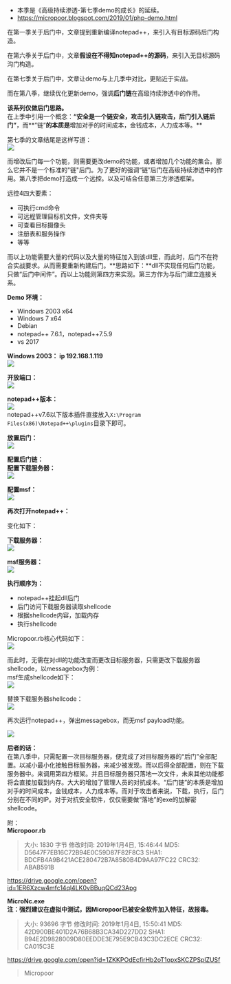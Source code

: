 
* 本季是《高级持续渗透-第七季demo的成长》的延续。
* https://micropoor.blogspot.com/2019/01/php-demo.html

在第一季关于后门中，文章提到重新编译notepad++，来引入有目标源码后门构造。

在第六季关于后门中，文章**假设在不得知notepad++的源码**，来引入无目标源码沟门构造。

在第七季关于后门中，文章让demo与上几季中对比，更贴近于实战。

而在第八季，继续优化更新demo，强调**后门链**在高级持续渗透中的作用。  

**该系列仅做后门思路。**  
在上季中引用一个概念：**“安全是一个链安全，攻击引入链攻击，后门引入链后门”**，而**”链”**的本质是**增加对手的时间成本，金钱成本，人力成本等。**

第七季的文章结尾是这样写道：  
![](media/2a31f56e4b7965091e8e18bfe2cd7f74.jpg)

而增改后门每一个功能，则需要更改demo的功能，或者增加几个功能的集合。那么它并不是一个标准的"链"后门。为了更好的强调“链”后门在高级持续渗透中的作用。第八季把demo打造成一个远控。以及可结合任意第三方渗透框架。

远控4四大要素：  
* 可执行cmd命令  
* 可远程管理目标机文件，文件夹等  
* 可查看目标摄像头  
* 注册表和服务操作  
* 等等

而以上功能需要大量的代码以及大量的特征加入到该dll里，而此时，后门不在符合实战要求。从而需要重新构建后门。**思路如下：**dll不实现任何后门功能，只做“后门中间件”。而以上功能则第四方来实现。第三方作为与后门建立连接关系。

**Demo 环境：**  
* Windows 2003 x64   
* Windows 7 x64   
* Debian  
* notepad++ 7.6.1，notepad++7.5.9   
* vs 2017

**Windows 2003： ip 192.168.1.119**  
![](media/ffe803cd6661fb184f853dd1e8ba8391.jpg)

**开放端口：**  
![](media/036c0df07b733b1903b954719d1d9eae.jpg)

**notepad++版本：**  
![](media/8b2395faa9f773202a5fb8b72ee1a02e.jpg)  
notepad++v7.6以下版本插件直接放入`X:\Program Files(x86)\Notepad++\plugins`目录下即可。

**放置后门：**  
![](media/e547ccb1c7b63469a8e2704a699a13e3.jpg)

**配置后门链：**  
**配置下载服务器：**  
![](media/ed8fcd774103d0e9b6fa90cfef6dc449.jpg)

**配置msf：**  
![](media/226afc0a697337a71103b8e25cace952.jpg)

**再次打开notepad++：**

变化如下：

**下载服务器：**  
![](media/10658c38abf21ebbb51649d392bc21f8.jpg)

**msf服务器：**  
![](media/733488673f8750f3027f9564bf4bb8c0.jpg)

**执行顺序为：**  
* notepad++挂起dll后门  
* 后门访问下载服务器读取shellcode  
* 根据shellcode内容，加载内存  
* 执行shellcode

Micropoor.rb核心代码如下：  
![](media/bbc4b855a51b83fa6823ce5a51787ede.jpg)

而此时，无需在对dll的功能改变而更改目标服务器，只需更改下载服务器shellcode，以messagebox为例：  
msf生成shellcode如下：  
![](media/3ce86fbf179f37e3a08f69d39855209c.jpg)

替换下载服务器shellcode：  
![](media/5c590d0ad57d1818403a9e618549e6e1.jpg)

再次运行notepad++，弹出messagebox，而无msf payload功能。

![](media/1059bc2acf3d13cb9cd61c98647439e5.jpg)

**后者的话：**  
在第八季中，只需配置一次目标服务器，便完成了对目标服务器的“后门”全部配置。以减小最小化接触目标服务器，来减少被发现。而以后得全部配置，则在下载服务器中。来调用第四方框架。并且目标服务器只落地一次文件，未来其他功能都将会直接加载到内存。大大的增加了管理人员的对抗成本。“后门链”的本质是增加对手的时间成本，金钱成本，人力成本等。而对于攻击者来说，下载，执行，后门分别在不同的IP。对于对抗安全软件，仅仅需要做“落地”的exe的加解密shellcode。

附：  
**Micropoor.rb**  
> 大小: 1830 字节
修改时间: 2019年1月4日, 15:46:44
MD5: D5647F7EB16C72B94E0C59D87F82F8C3
SHA1: BDCFB4A9B421ACE280472B7A8580B4D9AA97FC22 CRC32: ABAB591B

https://drive.google.com/open?id=1ER6Xzcw4mfc14ql4LK0vBBuqQCd23Apg

**MicroNc.exe**  
**注：强烈建议在虚拟中测试，因Micropoor已被安全软件加入特征，故报毒。**

>大小: 93696 字节
修改时间: 2019年1月4日, 15:50:41
MD5: 42D900BE401D2A76B68B3CA34D227DD2
SHA1: B94E2D9828009D80EEDDE3E795E9CB43C3DC2ECE CRC32: CA015C3E

https://drive.google.com/open?id=1ZKKPOdEcfirHb2oT1opxSKCZPSplZUSf

>   Micropoor
